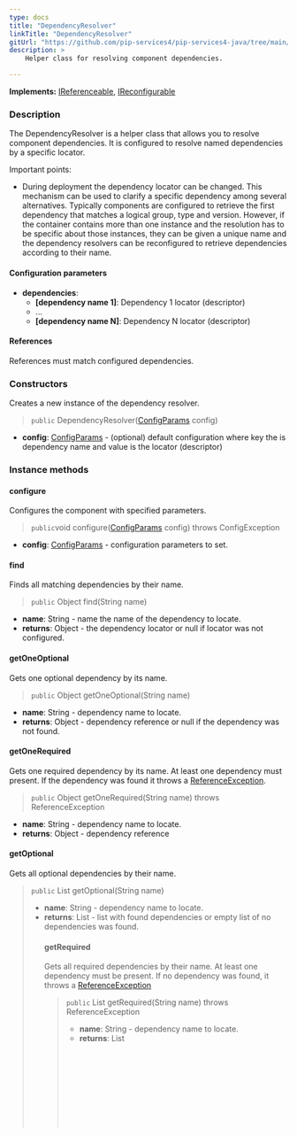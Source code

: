 ```yaml
---
type: docs
title: "DependencyResolver"
linkTitle: "DependencyResolver"
gitUrl: "https://github.com/pip-services4/pip-services4-java/tree/main/pip-services4-components-java"
description: >
    Helper class for resolving component dependencies.  

---
```


**Implements:** [IReferenceable](../ireferenceable), [IReconfigurable](../../config/ireconfigurable)

### Description
The DependencyResolver is a helper class that allows you to resolve component dependencies. It is configured to resolve named dependencies by a specific locator.  

Important points:

- During deployment the dependency locator can be changed. This mechanism can be used to clarify a specific dependency among several alternatives. Typically components are configured to retrieve the first dependency that matches a logical group, type and version. However, if the container contains more than one instance and the resolution has to be specific about those instances, they can be given a unique name and the dependency resolvers can be reconfigured to retrieve dependencies according to their name.

#### Configuration parameters

- **dependencies**:
    - **[dependency name 1]**: Dependency 1 locator (descriptor)
    - ...
    - **[dependency name N]**: Dependency N locator (descriptor)

#### References

References must match configured dependencies.

### Constructors
Creates a new instance of the dependency resolver.



> `public` DependencyResolver([ConfigParams](../../config/config_params) config)

- **config**: [ConfigParams](../../config/config_params) - (optional) default configuration where key the is dependency name and value is the locator (descriptor)

### Instance methods

#### configure
Configures the component with specified parameters.

> `public`void configure([ConfigParams](../../config/config_params) config) throws ConfigException

- **config**: [ConfigParams](../../config/config_params) - configuration parameters to set.

#### find
Finds all matching dependencies by their name.

> `public` Object find(String name)

- **name**: String - name the name of the dependency to locate.
- **returns**: Object - the dependency locator or null if locator was not configured.

#### getOneOptional
Gets one optional dependency by its name.

> `public` Object getOneOptional(String name)

- **name**: String - dependency name to locate.
- **returns**: Object - dependency reference or null if the dependency was not found.

#### getOneRequired
Gets one required dependency by its name.
At least one dependency must present.
If the dependency was found it throws a [ReferenceException](../reference_exception).

> `public` Object getOneRequired(String name) throws ReferenceException

- **name**: String - dependency name to locate.
- **returns**: Object - dependency reference

#### getOptional
Gets all optional dependencies by their name.

> `public` List<Object> getOptional(String name)

- **name**: String - dependency name to locate.
- **returns**: List<Object> - list with found dependencies or empty list of no dependencies was found.

#### getRequired
Gets all required dependencies by their name.
At least one dependency must be present.
If no dependency was found, it throws a [ReferenceException](../reference_exception)

> `public` List<Object> getRequired(String name) throws ReferenceException

- **name**: String - dependency name to locate.
- **returns**: List<Object> - list with found dependencies.

#### put
Adds a new dependency into this resolver.

> `public` void put(String name, Object locator)

- **name**: String - dependency's name.
- **locator**: Object - locator to find the dependency by.

#### setReferences
Sets the component references. References must match configured dependencies.

> `public` void setReferences([IReferences](../ireferences) references)

- **references**: [IReferences](../ireferences) - references to set.

### Static methods

#### fromTuples
Creates a new DependencyResolver from a list of key-value pairs called tuples
where key is a dependency name and value the depedency locator (descriptor).

> `public static` [DependencyResolver]() fromTuples(Object... tuples)

- **tuples**: Object... - list of values where odd elements are dependency names and the following even elements are dependency locators (descriptor).
- **returns**: [DependencyResolver]() - newly created DependencyResolver.

### Examples

```java
{
  class MyComponent implements IConfigurable, IReferenceable {
    private DependencyResolver _dependencyResolver = new DependencyResolver();
    private IMyPersistence _persistence;
    ...
 
    public MyComponent() {
      this._dependencyResolver.put("persistence", new Descriptor("mygroup", "persistence", "*", "*", "1.0"));
      }
 
    public void configure(ConfigParams config) {
      this._dependencyResolver.configure(config);
    }
 
    public void setReferences(IReferences references) {
      this._dependencyResolver.setReferences(references);
      this._persistence = (IMyPersistence)this._dependencyResolver.getOneRequired("persistence");
    }
  }
 
  // Create mycomponent and set specific dependency out of many
  MyComponent component = new MyComponent();
  component.configure(ConfigParams.fromTuples(
    "dependencies.persistence", "mygroup:persistence:*:persistence2:1.0" // Override default persistence dependency
  ));
  component.setReferences(References.fromTuples(
    new Descriptor("mygroup","persistence","*","persistence1","1.0"), new MyPersistence(),
    new Descriptor("mygroup","persistence","*","persistence2","1.0"), new MyPersistence()  // This dependency shall be set
  ));
  }
```

### See also
- #### [IReferences](../ireferences)
